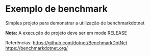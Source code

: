 # Exemplo de benchmark


Simples projeto para demonstrar a utilização de benchmarkdotnet 

**Nota:** A execução do projeto deve ser em mode RELEASE


Referências:
https://github.com/dotnet/BenchmarkDotNet
https://benchmarkdotnet.org/